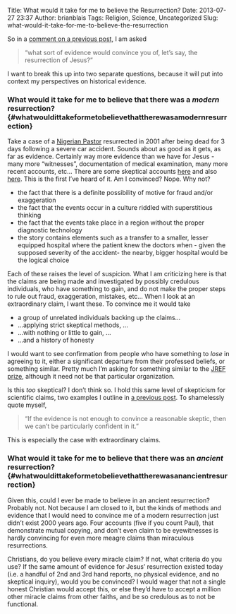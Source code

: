 Title: What would it take for me to believe the Resurrection?
Date: 2013-07-27 23:37
Author: brianblais
Tags: Religion, Science, Uncategorized
Slug: what-would-it-take-for-me-to-believe-the-resurrection

So in a [comment on a previous post][], I am asked

> “what sort of evidence would convince you of, let’s say, the
> resurrection of Jesus?”

I want to break this up into two separate questions, because it will put
into context my perspectives on historical evidence.

### What would it take for me to believe that there was a *modern* resurrection? {#whatwouldittakeformetobelievethattherewasamodernresurrection}

Take a case of a [Nigerian Pastor][] resurrected in 2001 after being
dead for 3 days following a severe car accident. Sounds about as good as
it gets, as far as evidence. Certainly way more evidence than we have
for Jesus - many more “witnesses”, documentation of medical examination,
many more recent accounts, etc… There are some skeptical accounts
[here][] and also [here][1]. This is the first I’ve heard of it. Am I
convinced? Nope. Why not?

-   the fact that there is a definite possibility of motive for fraud
    and/or exaggeration
-   the fact that the events occur in a culture riddled with
    superstitious thinking
-   the fact that the events take place in a region without the proper
    diagnostic technology
-   the story contains elements such as a transfer to a smaller, lesser
    equipped hospital where the patient knew the doctors when - given
    the supposed severity of the accident- the nearby, bigger hospital
    would be the logical choice

Each of these raises the level of suspicion. What I am criticizing here
is that the claims are being made and investigated by possibly credulous
individuals, who have something to gain, and do not make the proper
steps to rule out fraud, exaggeration, mistakes, etc… When I look at an
extraordinary claim, I want these. To convince me it would take

-   a group of unrelated individuals backing up the claims…
-   …applying strict skeptical methods, …
-   …with nothing or little to gain, …
-   …and a history of honesty

I would want to see confirmation from people who have something to
*lose* in agreeing to it, either a significant departure from their
professed beliefs, or something similar. Pretty much I’m asking for
something similar to the [JREF prize][], although it need not be that
particular organization.

Is this *too* skeptical? I don’t think so. I hold this same level of
skepticism for scientific claims, two examples I outline in [a previous
post][]. To shamelessly quote myself,

> “If the evidence is not enough to convince a reasonable skeptic, then
> we can’t be particularly confident in it.”

This is especially the case with extraordinary claims.

### What would it take for me to believe that there was an *ancient* resurrection? {#whatwouldittakeformetobelievethattherewasanancientresurrection}

Given this, could I ever be made to believe in an ancient resurrection?
Probably not. Not because I am closed to it, but the kinds of methods
and evidence that I would need to convince me of a modern resurrection
just didn’t exist 2000 years ago. Four accounts (five if you count
Paul), that demonstrate mutual copying, and don’t even claim to be
eyewitnesses is hardly convincing for even more meagre claims than
miraculous resurrections.

Christians, do you believe every miracle claim? If not, what criteria do
you use? If the same amount of evidence for Jesus’ resurrection existed
today (i.e. a handful of 2nd and 3rd hand reports, no physical evidence,
and no skeptical inquiry), would you be convinced? I would wager that
not a single honest Christian would accept this, or else they’d have to
accept a million other miracle claims from other faiths, and be so
credulous as to not be functional.

  [comment on a previous post]: https://brianblais.wordpress.com/2013/07/13/a-question-for-theists-why-do-you-not-believe-ufos-are-alien-spacecraft/#comments
  [Nigerian Pastor]: http://www.heavensfamily.org/ss/resurrection-from-the-dead-pastor-daniel-ekechukwu
  [here]: http://www.helium.com/items/506673-the-truth-about-the-resurrection-of-daniel-ekechukwu
  [1]: http://www.deceptioninthechurch.com/bonnke2.html
  [JREF prize]: http://www.randi.org/site/index.php/1m-challenge.html
  [a previous post]: http://brianblais.wordpress.com/2012/09/25/naturalistic-bias-presupposing-naturalism/
